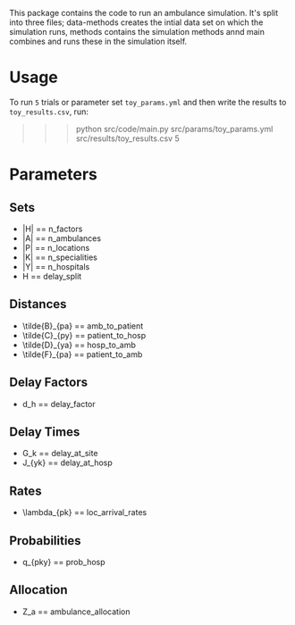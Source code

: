 This package contains the code to run an ambulance simulation. It's split into three files; data-methods creates the intial data set on which the simulation runs, methods contains the simulation methods annd main combines and runs these in the simulation itself.


# Usage

To run `5` trials or parameter set `toy_params.yml` and then write the results to `toy_results.csv`, run:

>>> python src/code/main.py src/params/toy_params.yml src/results/toy_results.csv 5


# Parameters
## Sets
+ |H| == n_factors
+ |A| == n_ambulances
+ |P| == n_locations
+ |K| == n_specialities
+ |Y| == n_hospitals
+ H == delay_split
## Distances
+ \tilde{B}_{pa} == amb_to_patient
+ \tilde{C}_{py} == patient_to_hosp
+ \tilde{D}_{ya} == hosp_to_amb
+ \tilde{F}_{pa} == patient_to_amb
## Delay Factors
+ d_h == delay_factor
## Delay Times
+ G_k == delay_at_site
+ J_{yk} == delay_at_hosp
## Rates
+ \lambda_{pk} == loc_arrival_rates
## Probabilities
+ q_{pky} == prob_hosp
## Allocation
+ Z_a == ambulance_allocation